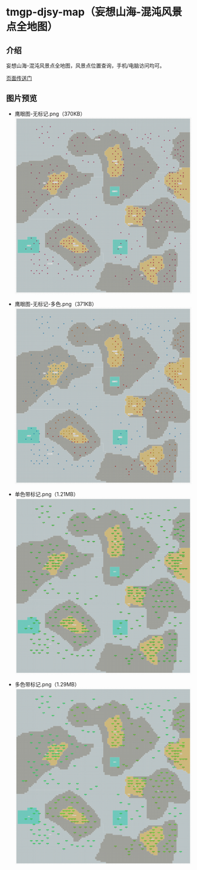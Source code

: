 # tmgp-djsy-map（妄想山海-混沌风景点全地图）

## 介绍
妄想山海-混沌风景点全地图，风景点位置查询，手机/电脑访问均可。

[页面传送门](https://liushuai1125.gitee.io/tmgp-djsy-map)

## 图片预览
* 鹰眼图-无标记.png（370KB）
![鹰眼图-无标记.png（387KB）](./static/img/鹰眼图-无标记.png)

* 鹰眼图-无标记-多色.png（371KB）
![鹰眼图-无标记-多色.png（387KB）](./static/img/鹰眼图-无标记-多色.png)

* 单色带标记.png（1.21MB）
![单色带标记.png（1.21MB）](./static/img/单色带标记.png)

* 多色带标记.png（1.29MB）
![多色带标记.png（1.29MB）](./static/img/多色带标记.png)
